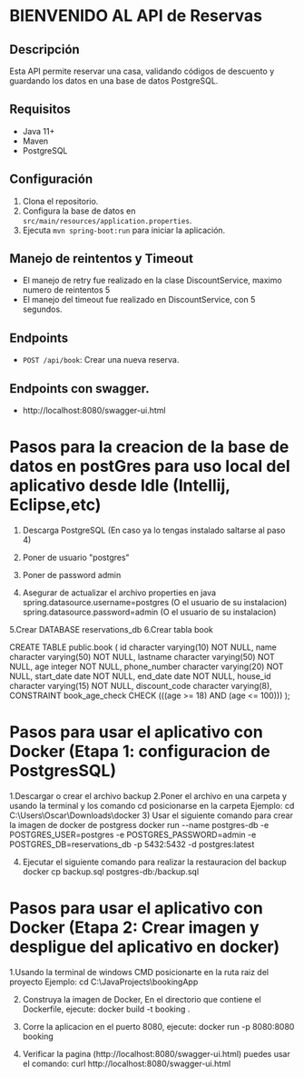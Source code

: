 # BIENVENIDO AL API de Reservas

## Descripción
Esta API permite reservar una casa, validando códigos de descuento y guardando los datos en una base de datos PostgreSQL.
## Requisitos
- Java 11+
- Maven
- PostgreSQL
## Configuración
1. Clona el repositorio.
2. Configura la base de datos en `src/main/resources/application.properties`.
3. Ejecuta `mvn spring-boot:run` para iniciar la aplicación.
## Manejo de reintentos y Timeout
- El manejo de retry fue realizado en la clase DiscountService, maximo numero de reintentos 5
- El manejo del timeout fue realizado en DiscountService, con 5 segundos.
## Endpoints
- `POST /api/book`: Crear una nueva reserva.
## Endpoints con swagger.
- http://localhost:8080/swagger-ui.html

# Pasos para la creacion de la base de datos en postGres para uso local del aplicativo desde Idle (Intellij, Eclipse,etc)
1. Descarga PostgreSQL (En caso ya lo tengas instalado saltarse al paso 4)
2. Poner de usuario "postgres"  
3. Poner de password admin 

4. Asegurar de actualizar el archivo properties en java
spring.datasource.username=postgres (O el usuario de su instalacion)
spring.datasource.password=admin  (O el usuario de su instalacion)

5.Crear DATABASE reservations_db
6.Crear tabla book

CREATE TABLE public.book (
    id character varying(10) NOT NULL,
    name character varying(50) NOT NULL,
    lastname character varying(50) NOT NULL,
    age integer NOT NULL,
    phone_number character varying(20) NOT NULL,
    start_date date NOT NULL,
    end_date date NOT NULL,
    house_id character varying(15) NOT NULL,
    discount_code character varying(8),
    CONSTRAINT book_age_check CHECK (((age >= 18) AND (age <= 100)))
);

# Pasos para usar el aplicativo con Docker (Etapa 1: configuracion de PostgresSQL)
1.Descargar o crear el archivo backup
2.Poner el archivo en una carpeta y usando la terminal y los comando cd posicionarse en la carpeta
Ejemplo:   cd C:\Users\Oscar\Downloads\docker
3) Usar el siguiente comando para crear la imagen de docker de postgress
docker run --name postgres-db -e POSTGRES_USER=postgres -e POSTGRES_PASSWORD=admin -e POSTGRES_DB=reservations_db -p 5432:5432 -d postgres:latest

4) Ejecutar el siguiente comando para realizar la restauracion del backup
docker cp backup.sql postgres-db:/backup.sql
# Pasos para usar el aplicativo con Docker (Etapa 2: Crear imagen y despligue del aplicativo en docker)
1.Usando la terminal de windows CMD posicionarte en la ruta raiz del proyecto
Ejemplo:   cd C:\JavaProjects\bookingApp


2) Construya la imagen de Docker, En el directorio que contiene el Dockerfile, ejecute:
docker build -t booking .

3) Corre la aplicacion en el puerto 8080, ejecute:
docker run -p 8080:8080 booking

3) Verificar la pagina (http://localhost:8080/swagger-ui.html) puedes usar el comando: curl  http://localhost:8080/swagger-ui.html



